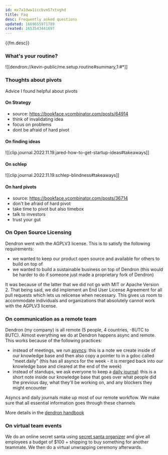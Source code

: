 ```yaml
---
id: mx7a1dww1iccbvm57xtvghd
title: Faq
desc: Frequently asked questions
updated: 1669655971789
created: 1653543441697
---
```


{{fm.desc}}

### What's your routine?

![[dendron://kevin-public/me.setup.routine#summary,1:#*]]

### Thoughts about pivots

Advice I found helpful about pivots

#### On Strategy
- source: https://bookface.ycombinator.com/posts/64914
- think of invalidating idea
- focus on problems
- dont be afraid of hard pivot

#### On finding ideas
![[clip.journal.2022.11.19.jared-how-to-get-startup-ideas#takeaways]]

#### On schlep
![[clip.journal.2022.11.19.schlep-blindness#takeaways]]

#### On hard pivots
- source: https://bookface.ycombinator.com/posts/36714
- don't be afraid of hard pivot
- take time to pivot but also timebox
- talk to investors
- trust your gut

### On Open Source Licensing

Dendron went with the AGPLV3 license. This is to satisfy the following requirements:
- we wanted to keep our product open source and available for others to build on top of
- we wanted to build a sustainable business on top of Dendron (this would be harder to do if someone just made a proprietary fork of Dendron)

It was because of the latter that we did not go with MIT or Apache Version 2. That being said, we did implement an End User License Agreement for all pull requests which lets us relicense when necessary. 
This gives us room to accommodate individuals and organizations that absolutely cannot work with the AGPLV3 license.

### On communication as a remote team

Dendron (my company) is all remote (5 people, 4 countries, -8UTC to 8UTC).  Almost everything we do at Dendron happens async and remote. This works because of the following practices:

- instead of meetings, we run [asyncs](https://handbook.dendron.so/notes/9bacfb70-5777-4fc4-b069-f902f42762b9): this is a note we create inside of our knowledge base and then also copy a pointer to in a gdoc called "meet.daily" (this has all asyncs for the week - it is merged back into our knowledge base and cleared at the end of the week)
- instead of standups, we ask everyone to keep a [daily journal](https://handbook.dendron.so/notes/f143773d-3f97-4dbd-8518-603fbb3b0288): this is a short note inside our knowledge base that goes over what people did the previous day, what they'll be working on, and any blockers they might encounter

Asyncs and daily journals make up most of our remote workflow. We make sure that all essential information goes through these channels

More details in the [dendron handbook](https://handbook.dendron.so/notes/27237fd0-4ae1-4e31-9c15-34167fb264d8)

### On virtual team events

We do an online secret santa using [secret santa organizer](https://www.secretsantaorganizer.com/) and give all employees a budget of $100 + shipping to buy something for another teammate. We then do a virtual unwrapping ceremony afterwards. 